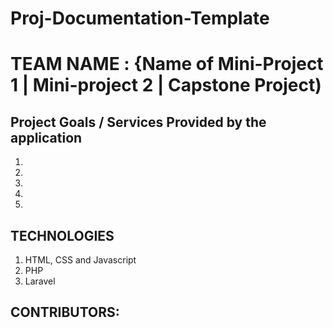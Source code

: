 # Proj-Documentation-Template
# TEAM NAME : {Name of Mini-Project 1 | Mini-project 2 | Capstone Project)

## Project Goals / Services Provided by the application

1.
2.
3.
4.
5.

## TECHNOLOGIES

1. HTML, CSS and Javascript
2. PHP
3. Laravel

## CONTRIBUTORS:
